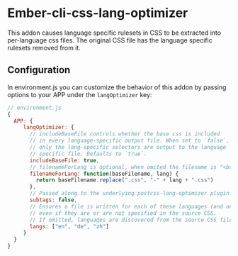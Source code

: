 # Ember-cli-css-lang-optimizer

This addon causes language specific rulesets in CSS to be extracted into
per-language css files. The original CSS file has the language specific
rulesets removed from it.

## Configuration

In environment.js you can customize the behavior of this addon by
passing options to your APP under the `langOptimizer` key:

```js
// environment.js
{
  APP: {
     langOptimizer: {
       // includeBaseFile controls whether the base css is included
       // in every language-specific output file. When set to `false`,
       // only the lang-specific selectors are output to the language
       // specific file. Defaults to `true`.
       includeBaseFile: true,
       // filenameForLang is optional, when omited the filename is "<basename>_<lang>.css"
       filenameForLang: function(baseFilename, lang) {
         return baseFilename.replace(".css", "-" + lang + ".css")
       },
       // Passed along to the underlying postcss-lang-optimizer plugin.  Defaults to false.
       subtags: false,
       // Ensures a file is written for each of these languages (and only these languages)
       // even if they are or are not specified in the source CSS.
       // If omitted, languages are discovered from the source CSS file.
       langs: ["en", "de", "zh"]
     }
  }
}
```
